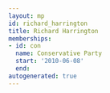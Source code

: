 ```yaml
---
layout: mp
id: richard_harrington
title: Richard Harrington
memberships:
- id: con
  name: Conservative Party
  start: '2010-06-08'
  end: 
autogenerated: true
---
```


